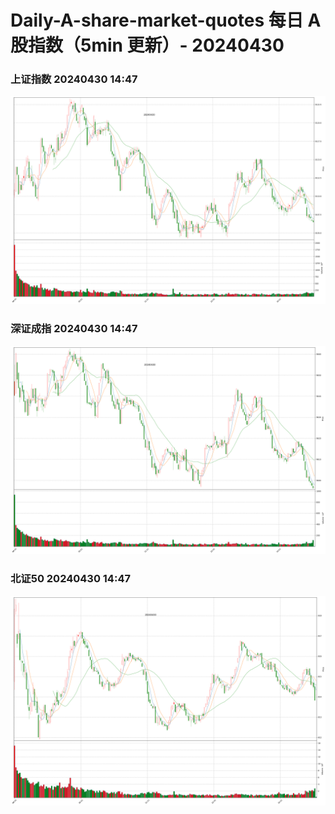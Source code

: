 
# Daily-A-share-market-quotes 每日 A 股指数（5min 更新）- 20240430

### 上证指数 20240430 14:47
![](./fig/2024/4/20240430-sh000001.png)

### 深证成指 20240430 14:47
![](./fig/2024/4/20240430-sz399001.png)

### 北证50 20240430 14:47
![](./fig/2024/4/20240430-bj899050.png)
